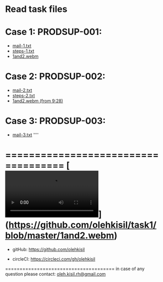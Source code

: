 # Read task files


Case 1: PRODSUP-001:
====================
* [mail-1.txt](https://github.com/olehkisil/task1/blob/master/mail-1.txt)
* [steps-1.txt](https://github.com/olehkisil/task1/blob/master/steps-1.txt)
* [1and2.webm](https://github.com/olehkisil/task1/blob/master/1and2.webm)


Case 2: PRODSUP-002:
====================
* [mail-2.txt](https://github.com/olehkisil/task1/blob/master/mail-2.txt)
* [steps-2.txt](https://github.com/olehkisil/task1/blob/master/steps-2.txt)
* [1and2.webm (from 9:28)](https://github.com/olehkisil/task1/blob/master/1and2.webm)


Case 3: PRODSUP-003:
====================
* [mail-3.txt](https://github.com/olehkisil/task1/blob/master/mail-3.txt)
''''

====================================
[![video for Case 1 and Case 2](https://github.com/olehkisil/task1/blob/master/1and2.webm)]        (https://github.com/olehkisil/task1/blob/master/1and2.webm)
======================================

* gitHub:
https://github.com/olehkisil

* circleCI:
https://circleci.com/gh/olehkisil

======================================
in case of any question please contact:
oleh.kisil.rh@gmail.com
